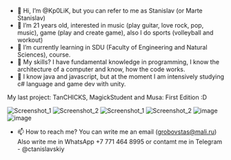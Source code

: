 - 👋 Hi, I’m @Kp0LiK, but you can refer to me as Stanislav (or Marte Stanislav)
- 👀 I’m 21 years old, interested in music (play guitar, love rock, pop, music), game (play and create game), also I do sports (volleyball and workout)
- 🌱 I’m currently learning in SDU (Faculty of Engineering and Natural Sciences), course.
- 💞️ My skills? I have fundamental knowledge in programming, I know the architecture of a computer and know, how the code works. 
- 🌱 I know java and javascript, but at the moment I am intensively studying c# language and game dev with unity.


My last project: TanCHICKS, MagickStudent and Musa: First Edition :D

![Screenshot_1](https://user-images.githubusercontent.com/75549884/155890692-1c3e92d3-0838-4843-9365-5ef73db30c66.png)
![Screenshot_2](https://user-images.githubusercontent.com/75549884/155890694-8f4d22be-50c8-4291-a0f1-478aca87fc23.png)
![Screenshot_1](https://user-images.githubusercontent.com/75549884/183538518-acc17393-a23a-4180-88e1-940b6be7179b.png)
![Screenshot_2](https://user-images.githubusercontent.com/75549884/183538528-dbae91ef-5c2b-4db9-ad36-16593c46c9ae.png)
![image](https://user-images.githubusercontent.com/75549884/208246999-6ada311d-a0f1-4b86-a9d7-aaba96dcc306.png)
![image](https://user-images.githubusercontent.com/75549884/208247069-eabf6c66-8513-44dd-b53c-bbf7ab5620db.png)


- 📫 How to reach me? You can write me an email (grobovstas@mali.ru)
Also write me in WhatsApp +7 771 464 8995 or contamt me in Telegram - @ctanislavskiy
<!---
Kp0LiK/Kp0LiK is a ✨ special ✨ repository because its `README.md` (this file) appears on your GitHub profile.
You can click the Preview link to take a look at your changes.
--->
